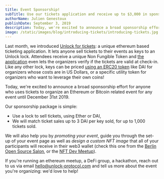 ```yaml
---
title: Event Sponsorship!
subTitle: Use our tickets application and receive up to $3,000 in sponsorships!
authorName: Julien Genestoux
publishDate: September 3, 2019
description: Today, we're excited to announce a broad sponsorship effort for anyone who uses tickets to organize an Ethereum or Bitcoin related event for any event until December 31st 2019.
image: /static/images/blog/introducing-tickets/introducing-tickets.jpg
---
```


Last month, we introduced [Unlock for tickets](/blog/introducing-tickets): a unique ethereum based ticketing application.
It lets anyone sell tickets to their events as keys to an Unlock lock. Attendees receive a unique Non Fungible Token and [the application](https://tickets.unlock-protocol.com/) even lets the organizers verify if the tickets are valid at check-in. Like any other lock, keys can be priced [using an ERC20 token](/blog/erc20-locks) like DAI for organizers whose costs are in US Dollars, or a specific utility token for organizers who want to leverage their own coins!

Today, we're excited to announce a broad sponsorship effort for anyone who uses tickets to organize an Ethereum or Bitcoin related event for any event until December 31st 2019.

Our sponsorship package is simple:

- Use a lock to sell tickets, using Ether or DAI,
- We will match ticket sales up to 3 DAI per key sold, for up to 1,000 tickets sold.

We will also help you by _promoting your event_, guide you through the set-up of your event page as well as _design a custom NFT image_ that all of your participants will receive in their web3 wallet (check this one from the [Berlin Open Source Salon](https://tickets.unlock-protocol.com/event/0x98c0cbf0e9525f1a6975a51c9d5e8e063c034d6d), or the [NFT Dev Meetup](https://tickets.unlock-protocol.com/event/0x5865Ff2CBd045Ef1cfE19739df19E83B32b783b4)).

If you're running an ethereum meetup, a DeFi group, a hackathon, reach out to us via email hello@unlock-protocol.com and tell us more about the event you're organizing: we'd love to help!
